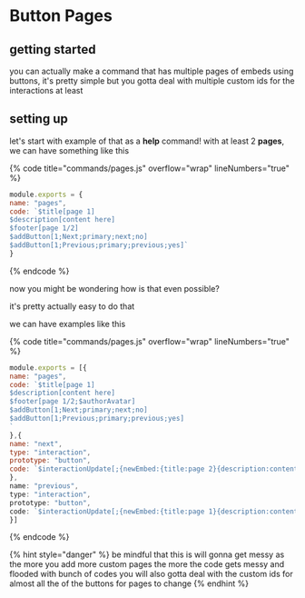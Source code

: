 # Button Pages

## getting started

you can actually make a command that has multiple pages of embeds using buttons, it's pretty simple but you gotta deal with multiple custom ids for the interactions at least



## setting up

let's start with example of that as a **help** command! with at least 2 **pages**, we can have something like this

{% code title="commands/pages.js" overflow="wrap" lineNumbers="true" %}
```javascript
module.exports = {
name: "pages",
code: `$title[page 1]
$description[content here]
$footer[page 1/2]
$addButton[1;Next;primary;next;no]
$addButton[1;Previous;primary;previous;yes]`
}
```
{% endcode %}

now you might be wondering how is that even possible?

it's pretty actually easy to do that

we can have examples like this

{% code title="commands/pages.js" overflow="wrap" lineNumbers="true" %}
```javascript
module.exports = [{
name: "pages",
code: `$title[page 1]
$description[content here]
$footer[page 1/2;$authorAvatar]
$addButton[1;Next;primary;next;no]
$addButton[1;Previous;primary;previous;yes]
`
},{
name: "next",
type: "interaction",
prototype: "button",
code: `$interactionUpdate[;{newEmbed:{title:page 2}{description:content here}{footer: page 2/2:$authorAvatar}};{actionRow:{button:Previous:primary:previous:no}{button:Next:primary:next2:no}};;all;no]`
},
name: "previous",
type: "interaction",
prototype: "button",
code: `$interactionUpdate[;{newEmbed:{title:page 1}{description:content here}{footer: page 1/2:$authorAvatar}};{actionRow:{button:Previous:primary:previous:yes}{button:Next:primary:next:no}};;all;no]`
}]
```
{% endcode %}

{% hint style="danger" %}
be mindful that this is will gonna get messy as the more you add more custom pages the more the code gets messy and flooded with bunch of codes you will also gotta deal with the custom ids for almost all the of the buttons for pages to change
{% endhint %}
